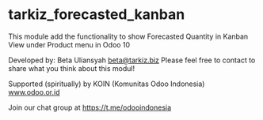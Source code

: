 # tarkiz_forecasted_kanban
This module add the functionality to show Forecasted Quantity in Kanban View under Product menu in Odoo 10

Developed by: Beta Uliansyah <beta@tarkiz.biz>
Please feel free to contact to share what you think about this modul!

Supported (spiritually) by KOIN (Komunitas Odoo Indonesia) www.odoo.or.id

Join our chat group at https://t.me/odooindonesia
